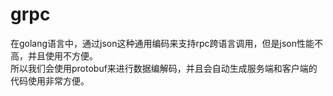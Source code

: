 # grpc
在golang语言中，通过json这种通用编码来支持rpc跨语言调用，但是json性能不高，并且使用不方便。  
所以我们会使用protobuf来进行数据编解码，并且会自动生成服务端和客户端的代码使用非常方便。  